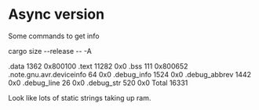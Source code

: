 # Async version 


Some commands to get info 

cargo size --release -- -A

.data                         1362  0x800100
.text                        11282       0x0
.bss                           111  0x800652
.note.gnu.avr.deviceinfo        64       0x0
.debug_info                   1524       0x0
.debug_abbrev                 1442       0x0
.debug_line                     26       0x0
.debug_str                     520       0x0
Total                        16331

Look like lots of static strings taking up ram. 
